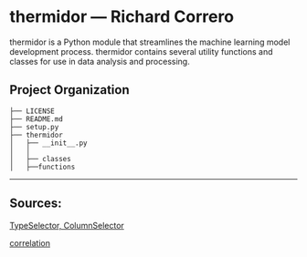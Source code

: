 thermidor &mdash; Richard Correro
==============================

thermidor is a Python module that streamlines the machine learning model development process. thermidor contains several utility functions and classes for use in data analysis and processing.

Project Organization
------------

    ├── LICENSE
    ├── README.md 
    ├── setup.py
    ├── thermidor 
    │   ├── __init__.py
    │   │
    │   ├── classes
    │   ├──functions
    
-------------
Sources:
-------------
[TypeSelector, ColumnSelector](https://ramhiser.com/post/2018-04-16-building-scikit-learn-pipeline-with-pandas-dataframe/)

[correlation](https://github.com/Erlemar/Erlemar.github.io/blob/master/Notebooks/House_Prices.ipynb)
